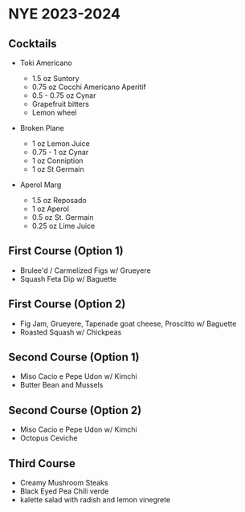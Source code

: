 # NYE 2023-2024

## Cocktails

* Toki Americano
  * 1.5 oz Suntory
  * 0.75 oz Cocchi Americano Aperitif
  * 0.5 - 0.75 oz Cynar
  * Grapefruit bitters
  * Lemon wheel

* Broken Plane
  * 1 oz Lemon Juice
  * 0.75 - 1 oz Cynar
  * 1 oz Conniption
  * 1 oz St Germain

* Aperol Marg
  * 1.5 oz Reposado
  * 1 oz Aperol
  * 0.5 oz St. Germain
  * 0.25 oz Lime Juice


## First Course (Option 1)

* Brulee'd / Carmelized Figs w/ Grueyere
* Squash Feta Dip w/ Baguette

## First Course (Option 2)

* Fig Jam, Grueyere, Tapenade goat cheese, Proscitto w/ Baguette
* Roasted Squash w/ Chickpeas

## Second Course (Option 1)

* Miso Cacio e Pepe Udon w/ Kimchi
* Butter Bean and Mussels

## Second Course (Option 2)

* Miso Cacio e Pepe Udon w/ Kimchi
* Octopus Ceviche

## Third Course

* Creamy Mushroom Steaks
* Black Eyed Pea Chili verde
* kalette salad with radish and lemon vinegrete